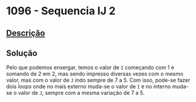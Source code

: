 # 1096 - Sequencia IJ 2

## [Descrição](https://www.beecrowd.com.br/judge/pt/problems/view/1096)

## Solução

Pelo que podemos enxergar, temos o valor de `I` começando com 1 e somando de 2 em 2, mas sendo impresso diversas vezes com o mesmo valor, mas com o valor de `J` indo sempre de 7 a 5. Com isso, pode-se fazer dois _loops_ onde no mais externo muda-se o valor de `I` e no interno muda-se o valor de `J`, sempre com a mesma variação de 7 a 5.